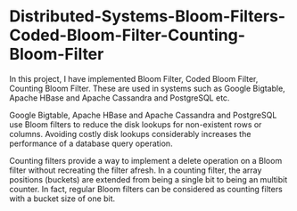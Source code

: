# Distributed-Systems-Bloom-Filters-Coded-Bloom-Filter-Counting-Bloom-Filter
In this project, I have implemented  Bloom Filter, Coded Bloom Filter, Counting Bloom Filter. These are used in systems such as Google Bigtable, Apache HBase and Apache Cassandra and PostgreSQL etc.

Google Bigtable, Apache HBase and Apache Cassandra and PostgreSQL use Bloom filters to reduce the disk lookups for non-existent rows or columns. Avoiding costly disk lookups considerably increases the performance of a database query operation.

Counting filters provide a way to implement a delete operation on a Bloom filter without recreating the filter afresh. In a counting filter, the array positions (buckets) are extended from being a single bit to being an multibit counter. In fact, regular Bloom filters can be considered as counting filters with a bucket size of one bit.
